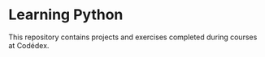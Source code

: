 ﻿# Learning Python
This repository contains projects and exercises completed during courses at Codédex.

